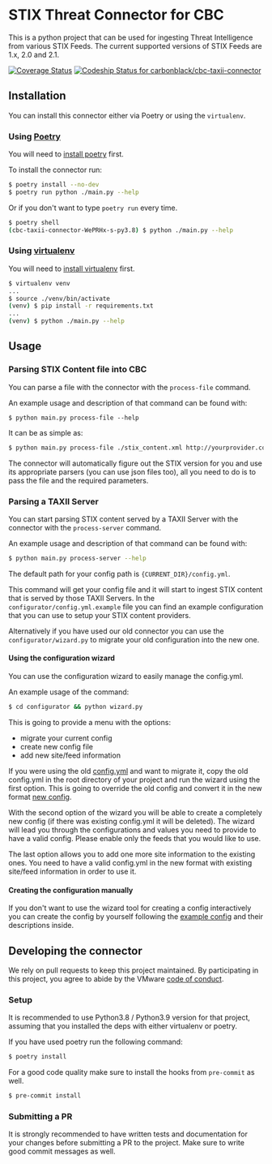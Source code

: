 # STIX Threat Connector for CBC

This is a python project that can be used for ingesting Threat Intelligence from various STIX Feeds. The current supported versions of STIX Feeds are 1.x, 2.0 and 2.1. 

[![Coverage Status](https://coveralls.io/repos/github/carbonblack/cbc-taxii-connector/badge.svg?t=6yDdHe)](https://coveralls.io/github/carbonblack/cbc-taxii-connector)
[![Codeship Status for carbonblack/cbc-taxii-connector](https://app.codeship.com/projects/a0c7096c-4359-48af-944a-75399f7b42f2/status?branch=main)](https://app.codeship.com/projects/455332)


## Installation

You can install this connector either via Poetry or using the `virtualenv`.

### Using [Poetry](https://python-poetry.org/docs/)

You will need to [install poetry](https://python-poetry.org/docs/#installation) first. 

To install the connector run:

```bash
$ poetry install --no-dev
$ poetry run python ./main.py --help
```

Or if you don't want to type `poetry run` every time.

```bash
$ poetry shell 
(cbc-taxii-connector-WePRHx-s-py3.8) $ python ./main.py --help
```

### Using [virtualenv](https://virtualenv.pypa.io/en/latest/)

You will need to [install virtualenv](https://python-poetry.org/docs/#installation) first. 

```bash
$ virtualenv venv
...
$ source ./venv/bin/activate
(venv) $ pip install -r requirements.txt
...
(venv) $ python ./main.py --help
```

## Usage

### Parsing STIX Content file into CBC

You can parse a file with the connector with the `process-file` command. 

An example usage and description of that command can be found with:

```
$ python main.py process-file --help
```

It can be as simple as: 
```bash
$ python main.py process-file ./stix_content.xml http://yourprovider.com/
``` 

The connector will automatically figure out the STIX version for you and use its appropriate parsers (you can use json files too), all you need to do is to pass the file and the required parameters.

### Parsing a TAXII Server

You can start parsing STIX content served by a TAXII Server with the connector with the `process-server` command. 

An example usage and description of that command can be found with:

```bash
$ python main.py process-server --help
```

The default path for your config path is `{CURRENT_DIR}/config.yml`.

This command will get your config file and it will start to ingest STIX content that is served by those TAXII Servers. In the `configurator/config.yml.example` file you can find an example configuration that you can use to setup your STIX content providers. 

Alternatively if you have used our old connector you can use the `configurator/wizard.py` to migrate your old configuration into the new one. 

#### Using the configuration wizard

You can use the configuration wizard to easily manage the config.yml.

An example usage of the command:
```bash
$ cd configurator && python wizard.py
```
This is going to provide a menu with the options:
* migrate your current config
* create new config file
* add new site/feed information

If you were using the old [config.yml](https://github.com/carbonblack/carbon-black-cloud-sdk-python/blob/master/examples/enterprise_edr/threat_intelligence/config.yml) and want to migrate it, copy the old config.yml in the root directory of your project and run the wizard using the first option. This is going to override the old config and convert it in the new format [new config](configurator/example.yml).

With the second option of the wizard you will be able to create a completely new config (if there was existing config.yml it will be deleted). The wizard will lead you through the configurations and values you need to provide to have a valid config. Please enable only the feeds that you would like to use.

The last option allows you to add one more site information to the existing ones. You need to have a valid config.yml in the new format with existing site/feed information in order to use it.

#### Creating the configuration manually

If you don't want to use the wizard tool for creating a config interactively you can create the config by yourself following the [example config](configurator/example.yml) and their descriptions inside.

## Developing the connector

We rely on pull requests to keep this project maintained. By participating in this project, you agree to abide by the VMware [code of conduct](CODE-OF-CONDUCT.md).

### Setup

It is recommended to use Python3.8 / Python3.9 version for that project, assuming that you installed the deps with either virtualenv or poetry. 

If you have used poetry run the following command:

```bash
$ poetry install 
```

For a good code quality make sure to install the hooks from `pre-commit` as well.

```bash
$ pre-commit install
``` 

### Submitting a PR

It is strongly recommended to have written tests and documentation for your changes before submitting a PR to the project. Make sure to write good commit messages as well. 